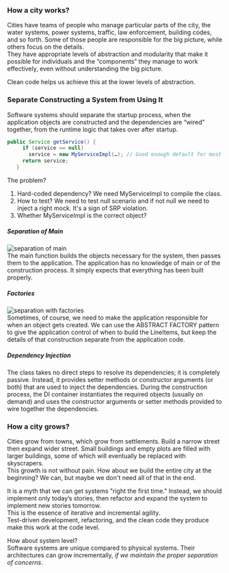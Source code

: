 ### How a city works?

Cities have teams of people who manage particular parts of the city, the water systems, power systems, traffic, law enforcement, building codes, and so forth. Some of those people are responsible for the big picture, while others focus on the details.  
They have appropriate levels of abstraction and modularity that make it possible for individuals and the “components” they manage to work effectively, even without understanding the big picture.

Clean code helps us achieve this at the lower levels of abstraction.

### Separate Constructing a System from Using It

Software systems should separate the startup process, when the application objects are constructed and the dependencies are “wired” together, from the runtime logic that takes over after startup.  
```java
public Service getService() {
     if (service == null)
       service = new MyServiceImpl(…); // Good enough default for most cases?
     return service;
   }
```  
The problem?  
1. Hard-coded dependency? We need MyServiceImpl to compile the class.  
2. How to test? We need to test null scenario and if not null we need to inject a right mock. It's a sign of SRP violation.  
3. Whether MyServiceImpl is the correct object?

##### Separation of Main

![separation of main](https://drive.google.com/uc?export=view&id=1ooYsq5I6MHuIww4faZ7AEZ3T9d-Tmczq)  
The main function builds the objects necessary for the system, then passes them to the application. The application has no knowledge of main or of the construction process. It simply expects that everything has been built properly.

##### Factories

![separation with factories](https://drive.google.com/uc?export=view&id=1GuMe731oyYgPsmZSUciaL-PUHYfpAj_t)  
Sometimes, of course, we need to make the application responsible for when an object gets created. We can use the ABSTRACT FACTORY pattern to give the application control of when to build the LineItems, but keep the details of that construction separate from the application code.

##### Dependency Injection

The class takes no direct steps to resolve its dependencies; it is completely passive. Instead, it provides setter methods or constructor arguments (or both) that are used to inject the dependencies. During the construction process, the DI container instantiates the required objects (usually on demand) and uses the constructor arguments or setter methods provided to wire together the dependencies.

### How a city grows?

Cities grow from towns, which grow from settlements. Build a narrow street then expand wider street. Small buildings and empty plots are filled with larger buildings, some of which will eventually be replaced with skyscrapers.  
This growth is not without pain. How about we build the entire city at the beginning? We can, but maybe we don't need all of that in the end.

It is a myth that we can get systems "right the first time." Instead, we should implement only today’s stories, then refactor and expand the system to implement new stories tomorrow.  
This is the essence of iterative and incremental agility.  
Test-driven development, refactoring, and the clean code they produce make this work at the code level.

How about system level?  
Software systems are unique compared to physical systems. Their architectures can grow incrementally, _if we maintain the proper separation of concerns_.